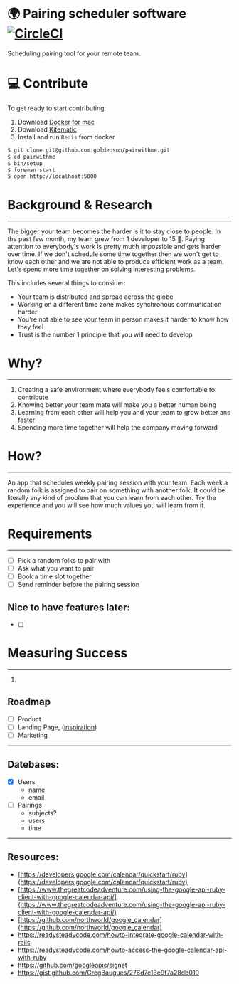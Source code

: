 # 🌍 Pairing scheduler software [![CircleCI](https://circleci.com/gh/goldenson/pairwithme.svg?style=svg)](https://circleci.com/gh/goldenson/pairwithme)

Scheduling pairing tool for your remote team.

# 💻  Contribute

To get ready to start contributing:
1. Download [Docker for mac](https://docs.docker.com/docker-for-mac/install/)
2. Download [Kitematic](https://kitematic.com/)
3. Install and run `Redis` from docker


```bash
$ git clone git@github.com:goldenson/pairwithme.git
$ cd pairwithme
$ bin/setup
$ foreman start
$ open http://localhost:5000
```

# Background & Research

---

The bigger your team becomes the harder is it to stay close to people. In the past few month, my team grew from 1 developer to 15 🚀. Paying attention to everybody's work is pretty much impossible and gets harder over time. If we don't schedule some time together then we won't get to know each other and we are not able to produce efficient work as a team. Let's spend more time together on solving interesting problems.

This includes several things to consider:

- Your team is distributed and spread across the globe
- Working on a different time zone makes synchronous communication harder
- You're not able to see your team in person makes it harder to know how they feel
- Trust is the number 1 principle that you will need to develop

# Why?

---

1. Creating a safe environment where everybody feels comfortable to contribute
2. Knowing better your team mate will make you a better human being
3. Learning from each other will help you and your team to grow better and faster
4. Spending more time together will help the company moving forward

# How?

---

An app that schedules weekly pairing session with your team. Each week a random folk is assigned to pair on something with another folk. It could be literally any kind of problem that you can learn from each other. Try the experience and you will see how much values you will learn from it.

# Requirements

---

- [ ]  Pick a random folks to pair with
- [ ]  Ask what you want to pair
- [ ]  Book a time slot together
- [ ]  Send reminder before the pairing session

## Nice to have features later:

- [ ]  

# Measuring Success

---

1. 

## Roadmap

- [ ]  Product
- [ ]  Landing Page, ([inspiration](https://teamwatch.xyz/))
- [ ]  Marketing

---

## Datebases:

- [x]  Users
    - name
    - email
- [ ]  Pairings
    - subjects?
    - users
    - time

---

## Resources:

- [https://developers.google.com/calendar/quickstart/ruby](https://developers.google.com/calendar/quickstart/ruby)
- [https://www.thegreatcodeadventure.com/using-the-google-api-ruby-client-with-google-calendar-api/](https://www.thegreatcodeadventure.com/using-the-google-api-ruby-client-with-google-calendar-api/)
- [https://github.com/northworld/google_calendar](https://github.com/northworld/google_calendar)
- https://readysteadycode.com/howto-integrate-google-calendar-with-rails
- https://readysteadycode.com/howto-access-the-google-calendar-api-with-ruby
- https://github.com/googleapis/signet
- https://gist.github.com/GregBaugues/276d7c13e9f7a28db010
